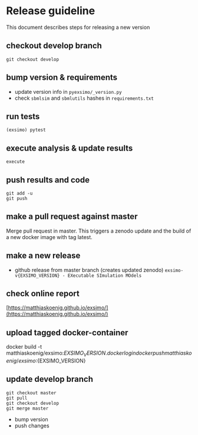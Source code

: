 # Release guideline
This document describes steps for releasing a new version

## checkout develop branch
```
git checkout develop
```
## bump version & requirements
- update version info in `pyexsimo/_version.py`
- check `sbmlsim` and `sbmlutils` hashes in `requirements.txt`

## run tests 
```
(exsimo) pytest
```
## execute analysis & update results
```
execute 
```
## push results and code
```
git add -u
git push
```
## make a pull request against master
Merge pull request in master. This triggers a zenodo update and the build of a new docker image with tag latest.

## make a new release
- github release from master branch (creates updated zenodo)
`exsimo-v{EXSIMO_VERSION} - EXecutable SImulation MOdels`

## check online report
[https://matthiaskoenig.github.io/exsimo/](https://matthiaskoenig.github.io/exsimo/)

## upload tagged docker-container
docker build -t matthiaskoenig/exsimo:${EXSIMO_VERSION} .
docker login
docker push matthiaskoenig/exsimo:${EXSIMO_VERSION}

## update develop branch
```
git checkout master
git pull
git checkout develop
git merge master
```
- bump version
- push changes
